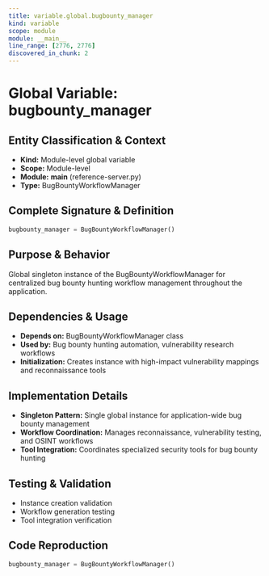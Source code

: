 ```yaml
---
title: variable.global.bugbounty_manager
kind: variable
scope: module
module: __main__
line_range: [2776, 2776]
discovered_in_chunk: 2
---
```


# Global Variable: bugbounty_manager

## Entity Classification & Context
- **Kind:** Module-level global variable
- **Scope:** Module-level
- **Module:** __main__ (reference-server.py)
- **Type:** BugBountyWorkflowManager

## Complete Signature & Definition
```python
bugbounty_manager = BugBountyWorkflowManager()
```

## Purpose & Behavior
Global singleton instance of the BugBountyWorkflowManager for centralized bug bounty hunting workflow management throughout the application.

## Dependencies & Usage
- **Depends on:** BugBountyWorkflowManager class
- **Used by:** Bug bounty hunting automation, vulnerability research workflows
- **Initialization:** Creates instance with high-impact vulnerability mappings and reconnaissance tools

## Implementation Details
- **Singleton Pattern:** Single global instance for application-wide bug bounty management
- **Workflow Coordination:** Manages reconnaissance, vulnerability testing, and OSINT workflows
- **Tool Integration:** Coordinates specialized security tools for bug bounty hunting

## Testing & Validation
- Instance creation validation
- Workflow generation testing
- Tool integration verification

## Code Reproduction
```python
bugbounty_manager = BugBountyWorkflowManager()
```
